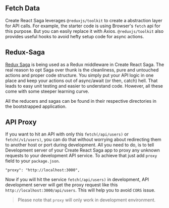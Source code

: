 ## Fetch Data

Create React Saga leverages `@reduxjs/toolkit` to create a abstraction layer for API calls. For example, the starter code is using Browser's `fetch` api for this purpose. But you can easily replace it with Axios. `@reduxjs/toolkit` also provides useful hooks to avoid hefty setup code for async actions.

## Redux-Saga

<a href="https://redux-saga.js.org/" target="_blank">Redux Saga</a> is being used as a Redux middleware in Create React Saga. The real reason to opt Saga over thunk is the cleanliness, pure and untouched actions and proper code structure. You simply put your API logic in one place and keep your actions out of async/await (or then, catch) hell. That leads to easy unit testing and easier to understand code. However, all these come with some steeper learning curve.

All the reducers and sagas can be found in their respective directories in the bootstrapped application.

## API Proxy

If you want to hit an API with only this `fetch(/api/users)` or `fetch(/v1/users)`, you can do that without worrying about redirecting them to another host or port during development. All you need to do, is to tell Development server of your Create React Saga app to proxy any unknown requests to your development API service. To achieve that just add `proxy` field to your `package.json`.

```
"proxy": "http://localhost:3000",
```

Now if you will hit the service `fetch(/api/users)` in development, API development server will get the proxy request like this `http://localhost:3000/api/users`. This will help you to avoid `CORS` issue.

> Please note that `proxy` will only work in development environment.
